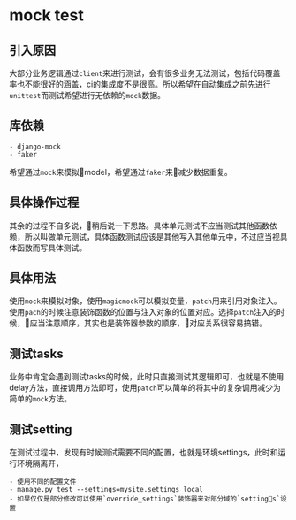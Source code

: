 # mock test
## 引入原因
大部分业务逻辑通过`client`来进行测试，会有很多业务无法测试，包括代码覆盖率也不能很好的涵盖，ci的集成度不是很高。所以希望在自动集成之前先进行`unittest`而测试希望进行无依赖的`mock`数据。
## 库依赖
    
    - django-mock
    - faker
希望通过`mock`来模拟model，希望通过`faker`来减少数据重复。

## 具体操作过程
其余的过程不自多说，稍后说一下思路。具体单元测试不应当测试其他函数依赖，所以叫做单元测试，具体函数测试应该是其他写入其他单元中，不过应当视具体函数而写具体测试。

## 具体用法
使用`mock`来模拟对象，使用`magicmock`可以模拟变量，`patch`用来引用对象注入。使用`pach`的时候注意装饰函数的位置与注入对象的位置对应。选择`patch`注入的时候，应当注意顺序，其实也是装饰器参数的顺序，对应关系很容易搞错。

## 测试tasks
业务中肯定会遇到测试tasks的时候，此时只直接测试其逻辑即可，也就是不使用delay方法，直接调用方法即可，使用`patch`可以简单的将其中的复杂调用减少为简单的`mock`方法。

## 测试setting
在测试过程中，发现有时候测试需要不同的配置，也就是环境settings，此时和运行环境隔离开，

    - 使用不同的配置文件 
    - manage.py test --settings=mysite.settings_local
    - 如果仅仅是部分修改可以使用`override_settings`装饰器来对部分域的`settings`设置
